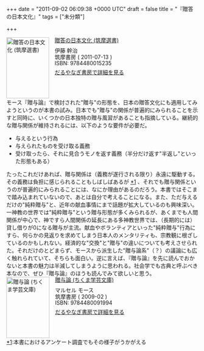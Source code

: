 
+++
date = "2011-09-02 06:09:38 +0000 UTC"
draft = false
title = "『贈答の日本文化』"
tags = ["未分類"]

+++
<div class="mm-middle" style="margin-bottom:0px;"><div class="mm-image" style="float:left;"><a href="http://www.amazon.co.jp/exec/obidos/ASIN/448001523X/bestylesnet-22/ref=nosim" target="_blank"><img src="http://ecx.images-amazon.com/images/I/31mP4hFsRjL._SL160_.jpg" alt="贈答の日本文化 (筑摩選書)" title="贈答の日本文化 (筑摩選書)" width="112" height="160" border="0"/></a></div><div class="mm-content" style="float:left;margin-left:15px;line-height:120%"><div class="mm-title" style="line-height:120%"><a href="http://www.amazon.co.jp/exec/obidos/ASIN/448001523X/bestylesnet-22/ref=nosim" target="_blank">贈答の日本文化 (筑摩選書)</a></div><div class="mm-detail" style="margin-top:10px;">伊藤 幹治<br/>筑摩書房 ( 2011-07-13 )<br/>ISBN: 9784480015235<br/><div style="margin:7px 0px"><a href="http://mediamarker.net/u/daruyanagi/?asin=448001523X" target="_blank">だるやなぎ書房で詳細を見る</a></div></div></div><div style="clear:left"></div></div>モース『贈与論』で検討された"贈与"の形態を、日本の贈答文化にも適用してみようというのが本書の試み。日本でも"贈与"の関係が普遍的にみられることを示すと同時に、いくつかの日本独特の贈与風習があることも指摘している。継続的な贈与関係が維持されるには、以下のような要件が必要だ。

<ul>
<li>与えるという行為</li>
<li>与えられたものを受け取る義務</li>
<li>受け取ったら、それに見合うモノを返す義務（半分だけ返す"半返し"といった形態もある）</li>
</ul>たったこれだけあれば、贈与関係は（義務が遂行される限り）永遠に駆動する。その義務は負担に感じられることもしばしばあるが <a href="#f1" name="fn1" title="本書におけるアンケート調査でもその様子がうかがえる">*1</a> 、それでも贈与関係というのが普遍的にみられることには、なにか理由があるのだろう。本書ではそこまで踏み込まれていないので、あとは自分で考えることになる。また、ただ与えるだけの"純粋贈与"と、近年の献血事情にまで話題が拡大しているのも興味深い。一神教の世界では"純粋贈与"という贈与形態が多くみられるが、あくまでも人間関係が中心で、神ですら人間関係の延長にある多神教世界では、（長期的には）貸し借りが0になる贈与が主流。献血やボランティアといった"純粋贈与"行為にすら、何らかの見返りを求めてしまう日本人のメンタリティも、宗教観に根ざしているのかもしれない。経済的な"交換"と"贈与"の違いについても考えさせられた。それだけのとどまらず、モースから派生した"贈与論系"（？）の議論にも広く触れられていて、そちらも面白い。逆に言えば、『贈与論』を先に読んでおかないと本書の魅力は半減してしまうように思われる。社会学でも古典と呼ぶべき本なので、ぜひ『贈与論』のほうも読んでみて欲しいと思う。<div class="mm-middle" style="margin-bottom:0px;"><div class="mm-image" style="float:left;"><a href="http://www.amazon.co.jp/exec/obidos/ASIN/4480091998/bestylesnet-22/ref=nosim" target="_blank"><img src="http://ecx.images-amazon.com/images/I/41RRHp6Q5OL._SL160_.jpg" alt="贈与論 (ちくま学芸文庫)" title="贈与論 (ちくま学芸文庫)" width="113" height="160" border="0"/></a></div><div class="mm-content" style="float:left;margin-left:15px;line-height:120%"><div class="mm-title" style="line-height:120%"><a href="http://www.amazon.co.jp/exec/obidos/ASIN/4480091998/bestylesnet-22/ref=nosim" target="_blank">贈与論 (ちくま学芸文庫)</a></div><div class="mm-detail" style="margin-top:10px;">マルセル モース<br/>筑摩書房 ( 2009-02 )<br/>ISBN: 9784480091994<br/><div style="margin:7px 0px"><a href="http://mediamarker.net/u/daruyanagi/?asin=4480091998" target="_blank">だるやなぎ書房で詳細を見る</a></div></div></div><div style="clear:left"></div></div>
<div class="footnote">
<a href="#fn1" name="f1" class="footnote-number">*1</a><span class="footnote-delimiter">:</span><span class="footnote-text">本書におけるアンケート調査でもその様子がうかがえる</span>
</div>

